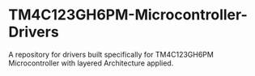 # TM4C123GH6PM-Microcontroller-Drivers
A repository for drivers built specifically for TM4C123GH6PM Microcontroller with layered Architecture applied.
